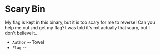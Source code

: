 # Scary Bin
My flag is kept in this binary, but it is too scary for me to reverse!
Can you help me out and get my flag? I was told it's not actually that scary, but I don't believe it...

* `Author` -- Towel
* `Flag` -- 

